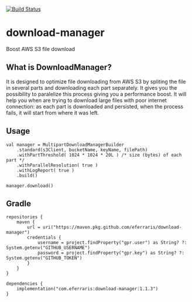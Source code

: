 [![Build Status](https://github.com/eferraris/download-manager/actions/workflows/package.yml/badge.svg?branch=dev)](https://github.com/eferraris/download-manager/actions/workflows/package.yml)

# download-manager

Boost AWS S3 file download

## What is DownloadManager?

It is designed to optimize file downloading from AWS S3 by spliting the file in several parts and downloading each part separately. It gives you the possibility to paralelize this process giving you a performance boost. It will help you when are trying to download large files with poor internet connection: as each part is downloaded and persisted, when the process fails, it will start from where it was left.

## Usage

    val manager = MultipartDownloadManagerBuilder
        .standard(s3Client, bucketName, keyName, filePath)
        .withPartThreshold( 1024 * 1024 * 20L ) /* size (bytes) of each part */
        .withParallelResolution( true )
        .withLogReport( true )
        .build()
    
    manager.download()

## Gradle

    repositories {
        maven {
            url = uri("https://maven.pkg.github.com/eferraris/download-manager")
            credentials {
                username = project.findProperty("gpr.user") as String? ?: System.getenv("GITHUB_USERNAME")
                password = project.findProperty("gpr.key") as String? ?: System.getenv("GITHUB_TOKEN")
            }
        }
    }
    
    dependencies {
        implementation("com.eferraris:download-manager:1.1.3")
    }

